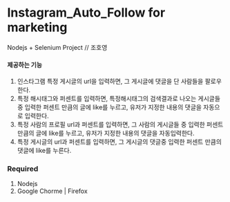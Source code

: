 # Instagram_Auto_Follow for marketing


Nodejs + Selenium Project // 조호영


#### 제공하는 기능
1. 인스타그램 특정 게시글의 url을 입력하면, 그 게시글에 댓글을 단 사람들을 팔로우 한다.
2. 특정 해시태그와 퍼센트를 입력하면, 특정해시태그의 검색결과로 나오는 게시글들 중 입력한 퍼센트 만큼의 글에 like를 누르고, 유저가 지정한 내용의 댓글을  자동으로 입력한다.
3. 특정 사람의 프로필 url과 퍼센트를 입력하면, 그 사람의 게시글들 중 입력한 퍼센트 만큼의 글에 like를 누르고, 유저가 지정한 내용의 댓글을 자동입력한다.
4. 특정 게시글의 url과 퍼센트를 입력하면, 그 게시글의 댓글중 입력한 퍼센트 만큼의 댓글에 like를 누른다.

### Required
1. Nodejs
2. Google Chorme | Firefox